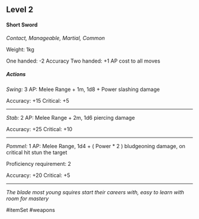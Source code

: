 ## Level 2
#### Short Sword
*Contact, Manageable, Martial, Common*

Weight: 1kg

One handed: -2 Accuracy
Two handed: +1 AP cost to all moves

##### Actions

*Swing:* 3 AP: Melee Range + 1m, 1d8 + Power slashing damage

Accuracy: +15
Critical: +5

---

*Stab:* 2 AP: Melee Range + 2m, 1d6 piercing damage

Accuracy: +25
Critical: +10

---

*Pommel:* 1 AP: Melee Range, 1d4 + ( Power * 2 ) bludgeoning damage, on critical hit stun the target

Proficiency requirement: 2

Accuracy: +20
Critical: +5

---
*The blade most young squires start their careers with, easy to learn with room for mastery*

#itemSet #weapons 